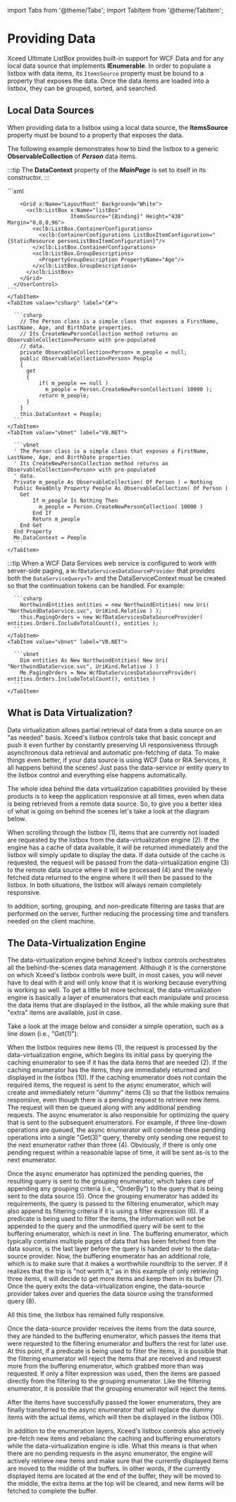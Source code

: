 import Tabs from '@theme/Tabs';
import TabItem from '@theme/TabItem';

# Providing Data

Xceed Ultimate ListBox provides built-in support for WCF Data and for any local data source that implements **IEnumerable**. In order to populate a listbox with data items, its `ItemsSource` property must be bound to a property that exposes the data. Once the data items are loaded into a listbox, they can be grouped, sorted, and searched.

## Local Data Sources
When providing data to a listbox using a local data source, the **ItemsSource** property must be bound to a property that exposes the data.

The following example demonstrates how to bind the listbox to a generic **ObservableCollection** of ***Person*** data items.

:::tip
The **DataContext** property of the ***MainPage*** is set to itself in its constructor.
:::


<Tabs>
    <TabItem value="xaml" label="XAML" default>
    ```xml
      <UserControl x:Class="MyApplication.MainPage"
          xmlns="http://schemas.microsoft.com/winfx/2006/xaml/presentation"
          xmlns:x="http://schemas.microsoft.com/winfx/2006/xaml"
          xmlns:d="http://schemas.microsoft.com/expression/blend/2008"
          xmlns:mc="http://schemas.openxmlformats.org/markup-compatibility/2006"
          xmlns:xclb="http://schemas.xceed.com/silverlight/xaml/listbox">
        <UserControl.Resources>
          <DataTemplate x:Key="personDataTemplate">
            <StackPanel Orientation="Horizontal">
              <TextBlock Text="{Binding Path=FirstName}" />
              <TextBlock Text=" " />
              <TextBlock Text="{Binding Path=LastName}"/>
              <TextBlock Text=" is " />
              <TextBlock Text="{Binding Path=Age}"/>
              <TextBlock Text=" years old. (Birthdate = " />
              <TextBlock Text="{Binding Path=BirthDate}"/>
              <TextBlock Text=".)" />
            </StackPanel>
          </DataTemplate>
          <xclb:ListBoxItemConfiguration x:Name="personListBoxItemConfiguration"
                                                ContentTemplate="{StaticResource personDataTemplate}"/>
        </UserControl.Resources>

        <Grid x:Name="LayoutRoot" Background="White">
          <xclb:ListBox x:Name="listBox"
                        ItemsSource="{Binding}" Height="438" Margin="0,0,0,96">
            <xclb:ListBox.ContainerConfigurations>
              <xclb:ContainerConfigurations ListBoxItemConfiguration="{StaticResource personListBoxItemConfiguration}"/>
            </xclb:ListBox.ContainerConfigurations>
            <xclb:ListBox.GroupDescriptions>
              <PropertyGroupDescription PropertyName="Age"/>
            </xclb:ListBox.GroupDescriptions>
          </xclb:ListBox>
        </Grid>
      </UserControl> 
    ```
    </TabItem>
    <TabItem value="csharp" label="C#">

      ```csharp
        // The Person class is a simple class that exposes a FirstName, LastName, Age, and BirthDate properties.
        // Its CreateNewPersonCollection method returns an ObservableCollection<Person> with pre-populated
        // data.
        private ObservableCollection<Person> m_people = null;
        public ObservableCollection<Person> People
        {
          get
          {
              if( m_people == null )
                m_people = Person.CreateNewPersonCollection( 10000 );
              return m_people;
          }
        }
        this.DataContext = People;
      ```
    </TabItem>
    <TabItem value="vbnet" label="VB.NET">

      ```vbnet
      ' The Person class is a simple class that exposes a FirstName, LastName, Age, and BirthDate properties.
      ' Its CreateNewPersonCollection method returns an ObservableCollection<Person> with pre-populated
      ' data.
      Private m_people As ObservableCollection( Of Person ) = Nothing
      Public ReadOnly Property People As ObservableCollection( Of Person )
        Get
            If m_people Is Nothing Then
              m_people = Person.CreateNewPersonCollection( 10000 )
            End If
            Return m_people
        End Get
      End Property
      Me.DataContext = People
      ```
    </TabItem>    
  </Tabs>


:::tip
When a WCF Data Services web service is configured to work with server-side paging, a `WcfDataServicesDataSourceProvider` that provides both the `DataServiceQuery<T>` and the DataServiceContext must be created so that the continuation tokens can be handled. For example:
<Tabs>
    <TabItem value="csharp" label="C#" default>

      ```csharp
        NorthwindEntities entities = new NorthwindEntities( new Uri( "NorthwindDataService.svc", UriKind.Relative ) ); 
        this.PagingOrders = new WcfDataServicesDataSourceProvider( entities.Orders.IncludeTotalCount(), entities );
      ```
    </TabItem>
    <TabItem value="vbnet" label="VB.NET">

      ```vbnet
        Dim entities As New NorthwindEntities( New Uri( "NorthwindDataService.svc", UriKind.Relative ) )
        Me.PagingOrders = New WcfDataServicesDataSourceProvider( entities.Orders.IncludeTotalCount(), entities )
      ```
    </TabItem>    
  </Tabs>

## What is Data Virtualization?
Data virtualization allows partial retrieval of data from a data source on an "as needed" basis. Xceed's listbox controls take that basic concept and push it even further by constantly preserving UI responsiveness through asynchronous data retrieval and automatic pre-fetching of data. To make things even better, if your data source is using WCF Data or RIA Services, it all happens behind the scenes! Just pass the data-service or entity query to the listbox control and everything else happens automatically.

The whole idea behind the data virtualization capabilities provided by these products is to keep the application responsive at all times, even when data is being retrieved from a remote data source. So, to give you a better idea of what is going on behind the scenes let's take a look at the diagram below.

When scrolling through the listbox (1), items that are currently not loaded are requested by the listbox from the data-virtualization engine (2). If the engine has a cache of data available, it will be returned immediately and the listbox will simply update to display the data. If data outside of the cache is requested, the request will be passed from the data-virtualization engine (3) to the remote data source where it will be processed (4) and the newly fetched data returned to the engine where it will then be passed to the listbox. In both situations, the listbox will always remain completely responsive. 

In addition, sorting, grouping, and non-predicate filtering are tasks that are performed on the server, further reducing the processing time and transfers needed on the client machine.

## The Data-Virtualization Engine
The data-virtualization engine behind Xceed's listbox controls orchestrates all the behind-the-scenes data management. Although it is the cornerstone on which Xceed's listbox controls were built, in most cases, you will never have to deal with it and will only know that it is working because everything is working so well. To get a little bit more technical, the data-virtualization engine is basically a layer of enumerators that each manipulate and process the data items that are displayed in the listbox, all the while making sure that "extra" items are available, just in case.

Take a look at the image below and consider a simple operation, such as a line down (i.e., "Get(1)"):

When the listbox requires new items (1), the request is processed by the data-virtualization engine, which begins its initial pass by querying the caching enumerator to see if it has the data items that are needed (2). If the caching enumerator has the items, they are immediately returned and displayed in the listbox (10). If the caching enumerator does not contain the required items, the request is sent to the async enumerator, which will create and immediately return "dummy" items (3) so that the listbox remains responsive, even though there is a pending request to retrieve new items. The request will then be queued along with any additional pending requests. The async enumerator is also responsible for optimizing the query that is sent to the subsequent enumerators. For example, if three line-down operations are queued, the async enumerator will condense these pending operations into a single "Get(3)" query, thereby only sending one request to the next enumerator rather than three (4). Obviously, if there is only one pending request within a reasonable lapse of time, it will be sent as-is to the next enumerator.

Once the async enumerator has optimized the pending queries, the resulting query is sent to the grouping enumerator, which takes care of appending any grouping criteria (i.e., "OrderBy") to the query that is being sent to the data source (5). Once the grouping enumerator has added its requirements, the query is passed to the filtering enumerator, which may also append its filtering criteria if it is using a filter expression (6). If a predicate is being used to filter the items, the information will not be appended to the query and the unmodified query will be sent to the buffering enumerator, which is next in line. The buffering enumerator, which typically contains multiple pages of data that has been fetched from the data source, is the last layer before the query is handed over to the data-source provider. Now, the buffering enumerator has an additional role, which is to make sure that it makes a worthwhile roundtrip to the server. If it realizes that the trip is "not worth it," as in this example of only retrieving three items, it will decide to get more items and keep them in its buffer (7). Once the query exits the data-virtualization engine, the data-source provider takes over and queries the data source using the transformed query (8).

All this time, the listbox has remained fully responsive.

Once the data-source provider receives the items from the data source, they are handed to the buffering enumerator, which passes the items that were requested to the filtering enumerator and buffers the rest for later use. At this point, if a predicate is being used to filter the items, it is possible that the filtering enumerator will reject the items that are received and request more from the buffering enumerator, which grabbed more than was requested. If only a filter expression was used, then the items are passed directly from the filtering to the grouping enumerator. Like the filtering enumerator, it is possible that the grouping enumerator will reject the items.

After the items have successfully passed the lower enumerators, they are finally transferred to the async enumerator that will replace the dummy items with the actual items, which will then be displayed in the listbox (10).

In addition to the enumeration layers, Xceed's listbox controls also actively pre-fetch new items and rebalanc the caching and buffering enumerators while the data-virtualization engine is idle. What this means is that when there are no pending requests in the async enumerator, the engine will actively retrieve new items and make sure that the currently displayed items are moved to the middle of the buffers. In other words, if the currently displayed items are located at the end of the buffer, they will be moved to the middle, the extra items at the top will be cleared, and new items will be fetched to complete the buffer.